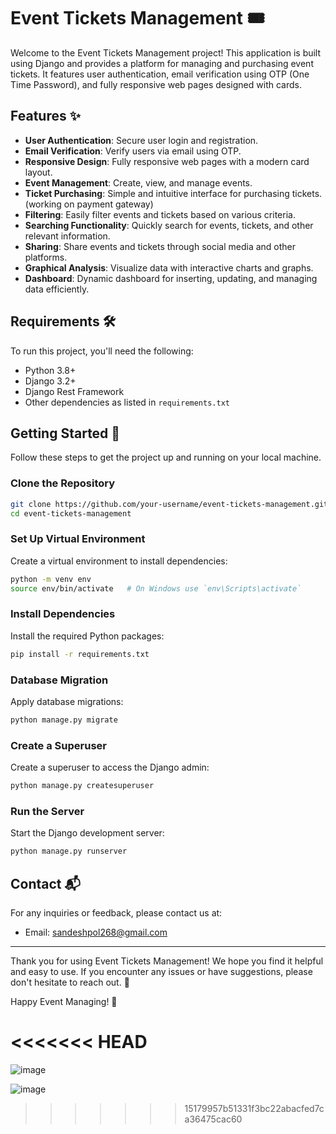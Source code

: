 # Event Tickets Management 🎟️

Welcome to the Event Tickets Management project! This application is built using Django and provides a platform for managing and purchasing event tickets. It features user authentication, email verification using OTP (One Time Password), and fully responsive web pages designed with cards.

## Features ✨

- **User Authentication**: Secure user login and registration.
- **Email Verification**: Verify users via email using OTP.
- **Responsive Design**: Fully responsive web pages with a modern card layout.
- **Event Management**: Create, view, and manage events.
- **Ticket Purchasing**: Simple and intuitive interface for purchasing tickets. (working on payment gateway)
- **Filtering**: Easily filter events and tickets based on various criteria.
- **Searching Functionality**: Quickly search for events, tickets, and other relevant information.
- **Sharing**: Share events and tickets through social media and other platforms.
- **Graphical Analysis**: Visualize data with interactive charts and graphs.
- **Dashboard**: Dynamic dashboard for inserting, updating, and managing data efficiently.


## Requirements 🛠️

To run this project, you'll need the following:

- Python 3.8+
- Django 3.2+
- Django Rest Framework
- Other dependencies as listed in `requirements.txt`

## Getting Started 🚀

Follow these steps to get the project up and running on your local machine.

### Clone the Repository

```bash
git clone https://github.com/your-username/event-tickets-management.git
cd event-tickets-management
```

### Set Up Virtual Environment

Create a virtual environment to install dependencies:

```bash
python -m venv env
source env/bin/activate   # On Windows use `env\Scripts\activate`
```

### Install Dependencies

Install the required Python packages:

```bash
pip install -r requirements.txt
```

### Database Migration

Apply database migrations:

```bash
python manage.py migrate
```

### Create a Superuser

Create a superuser to access the Django admin:

```bash
python manage.py createsuperuser
```

### Run the Server

Start the Django development server:

```bash
python manage.py runserver
```


## Contact 📬

For any inquiries or feedback, please contact us at:

- Email: sandeshpol268@gmail.com


---

Thank you for using Event Tickets Management! We hope you find it helpful and easy to use. If you encounter any issues or have suggestions, please don't hesitate to reach out. 🌟

Happy Event Managing! 🎉

<<<<<<< HEAD
=======
![image](https://github.com/user-attachments/assets/97e48fbd-1a2c-42b8-bdd3-316c72a25699)

![image](https://github.com/user-attachments/assets/1e66020b-69e7-4a5d-8c2b-d89559e9ee7d)



>>>>>>> 15179957b51331f3bc22abacfed7ca36475cac60



